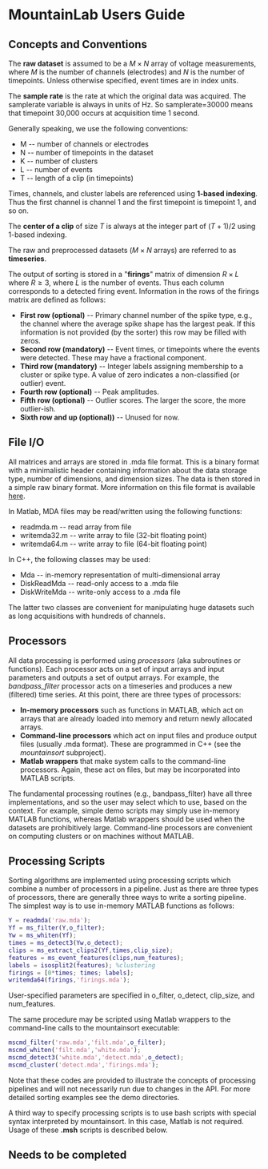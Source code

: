 # MountainLab Users Guide

## Concepts and Conventions

The **raw dataset** is assumed to be a $M\times N$ array of voltage measurements, where $M$ is the number of channels (electrodes) and $N$ is the number of timepoints. Unless otherwise specified, event times are in index units.

The **sample rate** is the rate at which the original data was acquired. The samplerate variable is always in units of Hz. So samplerate=30000 means that timepoint 30,000 occurs at acquisition time 1 second.

Generally speaking, we use the following conventions:

* M -- number of channels or electrodes
* N -- number of timepoints in the dataset
* K -- number of clusters
* L -- number of events
* T -- length of a clip (in timepoints)

Times, channels, and cluster labels are referenced using **1-based indexing**. Thus the first channel is channel $1$ and the first timepoint is timepoint $1$, and so on.

The **center of a clip** of size $T$ is always at the integer part of $(T+1)/2$ using 1-based indexing.

The raw and preprocessed datasets ($M\times N$ arrays) are referred to as **timeseries**.

The output of sorting is stored in a "**firings**" matrix of dimension $R\times L$ where $R\geq 3$, where $L$ is the number of events. Thus each column corresponds to a detected firing event. Information in the rows of the firings matrix are defined as follows:

* **First row (optional)** -- Primary channel number of the spike type, e.g., the channel where the average spike shape has the largest peak. If this information is not provided (by the sorter) this row may be filled with zeros.
* **Second row (mandatory)** -- Event times, or timepoints where the events were detected. These may have a fractional component.
* **Third row (mandatory)** -- Integer labels assigning membership to a cluster or spike type. A value of zero indicates a non-classified (or outlier) event.
* **Fourth row (optional)** -- Peak amplitudes.
* **Fifth row (optional)** -- Outlier scores. The larger the score, the more outlier-ish.
* **Sixth row and up (optional))** -- Unused for now.

## File I/O

All matrices and arrays are stored in .mda file format. This is a binary format with a minimalistic header containing information about the data storage type, number of dimensions, and dimension sizes. The data is then stored in a simple raw binary format. More information on this file format is available [here](http://magland.github.io/html/2015-07-31-mda-format.html).

In Matlab, MDA files may be read/written using the following functions:
* readmda.m -- read array from file
* writemda32.m -- write array to file (32-bit floating point)
* writemda64.m -- write array to file (64-bit floating point)

In C++, the following classes may be used:
* Mda -- in-memory representation of multi-dimensional array
* DiskReadMda -- read-only access to a .mda file
* DiskWriteMda -- write-only access to a .mda file

The latter two classes are convenient for manipulating huge datasets such as long acquisitions with hundreds of channels.

## Processors

All data processing is performed using *processors* (aka subroutines or functions). Each processor acts on a set of input arrays and input parameters and outputs a set of output arrays. For example, the *bandpass_filter* processor acts on a timeseries and produces a new (filtered) time series. At this point, there are three types of processors:

* **In-memory processors** such as functions in MATLAB, which act on arrays that are already loaded into memory and return newly allocated arrays.
* **Command-line processors** which act on input files and produce output files (usually .mda format). These are programmed in C++ (see the *mountainsort* subproject).
* **Matlab wrappers** that make system calls to the command-line processors. Again, these act on files, but may be incorporated into MATLAB scripts.

The fundamental processing routines (e.g., bandpass_filter) have all three implementations, and so the user may select which to use, based on the context. For example, simple demo scripts may simply use in-memory MATLAB functions, whereas Matlab wrappers should be used when the datasets are prohibitively large. Command-line processors are convenient on computing clusters or on machines without MATLAB.

## Processing Scripts

Sorting algorithms are implemented using processing scripts which combine a number of processors in a pipeline. Just as there are three types of processors, there are generally three ways to write a sorting pipeline. The simplest way is to use in-memory MATLAB functions as follows:

```matlab
Y = readmda('raw.mda');
Yf = ms_filter(Y,o_filter);
Yw = ms_whiten(Yf);
times = ms_detect3(Yw,o_detect);
clips = ms_extract_clips2(Yf,times,clip_size);
features = ms_event_features(clips,num_features);
labels = isosplit2(features); %clustering
firings = [0*times; times; labels];
writemda64(firings,'firings.mda');
```
User-specified parameters are specified in o_filter, o_detect, clip_size, and num_features.

The same procedure may be scripted using Matlab wrappers to the command-line calls to the mountainsort executable:

```matlab
mscmd_filter('raw.mda','filt.mda',o_filter);
mscmd_whiten('filt.mda','white.mda');
mscmd_detect3('white.mda','detect.mda',o_detect);
mscmd_cluster('detect.mda','firings.mda');
```
Note that these codes are provided to illustrate the concepts of processing pipelines and will not necessarily run due to changes in the API. For more detailed sorting examples see the demo directories.

A third way to specify processing scripts is to use bash scripts with special syntax interpreted by mountainsort. In this case, Matlab is not required. Usage of these **.msh** scripts is described below.

## Needs to be completed
